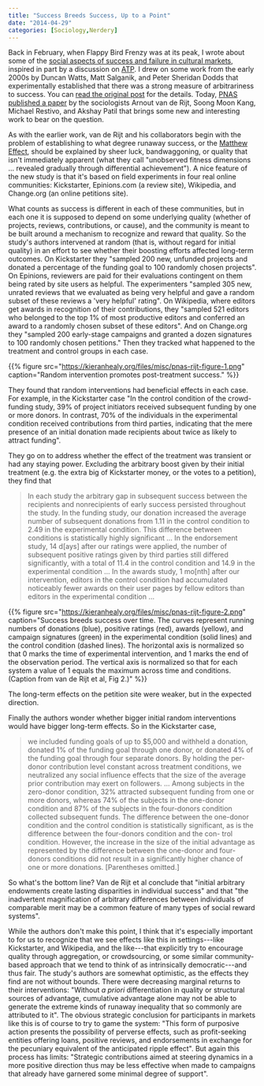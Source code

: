 ```yaml
---
title: "Success Breeds Success, Up to a Point"
date: "2014-04-29"
categories: [Sociology,Nerdery]
---
```


Back in February, when Flappy Bird Frenzy was at its peak, I wrote about some of the [social aspects of success and failure in cultural markets](https://kieranhealy.org/blog/archives/2014/02/15/social-aspects-of-success-and-failure-in-cultural-markets/), inspired in part by a discussion on [ATP](http://atp.fm/episodes/52-necessary-but-not-sufficient). I drew on some work from the early 2000s by Duncan Watts, Matt Salganik, and Peter Sheridan Dodds that experimentally established that there was a strong measure of arbitrariness to success. You can [read the original post](https://kieranhealy.org/blog/archives/2014/02/15/social-aspects-of-success-and-failure-in-cultural-markets/) for the details.  Today, [PNAS published a paper](http://www.pnas.org/content/early/2014/04/23/1316836111.full.pdf+html) by the sociologists Arnout van de Rijt, Soong Moon Kang, Michael Restivo, and Akshay Patil that brings some new and interesting work to bear on the question.

As with the earlier work, van de Rijt and his collaborators begin with the problem of establishing to what degree runaway success, or the [Matthew Effect](http://en.wikipedia.org/wiki/Matthew_effect), should be explained by sheer luck, bandwaggoning, or quality that isn't immediately apparent (what they call "unobserved fitness dimensions ... revealed gradually through differential achievement"). A nice feature of the new study is that it's based on field experiments in four real online communities: Kickstarter, Epinions.com (a review site), Wikipedia, and Change.org (an online petitions site).

What counts as success is different in each of these communities, but in each one it is supposed to depend on some underlying quality (whether of projects, reviews, contributions, or cause), and the community is meant to be built around a mechanism to recognize and reward that quality. So the study's authors intervened at random (that is, without regard for initial quality) in an effort to see whether their boosting efforts affected long-term outcomes. On Kickstarter they "sampled 200 new, unfunded projects and donated a percentage of the funding goal to 100 randomly chosen projects". On Epinions, reviewers are paid for their evaluations contingent on them being rated by site users as helpful. The experimenters "sampled 305 new, unrated reviews that we evaluated as being very helpful and gave a random subset of these reviews a 'very helpful' rating". On Wikipedia, where editors get awards in recognition of their contributions, they "sampled 521 editors who belonged to the top 1% of most productive editors and conferred an award to a randomly chosen subset of these editors". And on Change.org they "sampled 200 early-stage campaigns and granted a dozen signatures to 100 randomly chosen petitions." Then they tracked what happened to the treatment and control groups in each case.

{{% figure src="https://kieranhealy.org/files/misc/pnas-rijt-figure-1.png" caption="Random intervention promotes post-treatment success." %}}


They found that random interventions had beneficial effects in each case. For example, in the Kickstarter case "In the control condition of the crowd-funding study, 39% of project initiators received subsequent funding by one or more donors. In contrast, 70% of the individuals in the experimental condition received contributions from third parties, indicating that the mere presence of an initial donation made recipients about twice as likely to attract funding".

They go on to address whether the effect of the treatment was transient or had any staying power. Excluding the arbitrary boost given by their initial treatment (e.g. the extra big of Kickstarter money, or the votes to a petition), they find that

> In each study the arbitrary gap in subsequent success between the recipients and nonrecipients of early success persisted throughout the study. In the funding study, our donation increased the average number of subsequent donations from 1.11 in the control condition to 2.49 in the experimental condition. This difference between conditions is statistically highly significant ... In the endorsement study, 14 d[ays] after our ratings were applied, the number of subsequent positive ratings given by third parties still differed significantly, with a total of 11.4 in the control condition and 14.9 in the experimental condition ... In the awards study, 1 mo[nth] after our intervention, editors in the control condition had accumulated noticeably fewer awards on their user pages by fellow editors than editors in the experimental condition ...

{{% figure src="https://kieranhealy.org/files/misc/pnas-rijt-figure-2.png" caption="Success breeds success over time. The curves represent running numbers of donations (blue), positive ratings (red), awards (yellow), and campaign signatures (green) in the experimental condition (solid lines) and the control condition (dashed lines). The horizontal axis is normalized so that 0 marks the time of experimental intervention, and 1 marks the end of the observation period. The vertical axis is normalized so that for each system a value of 1 equals the maximum across time and conditions. (Caption from van de Rijt et al, Fig 2.)" %}}

The long-term effects on the petition site were weaker, but in the expected direction. 

Finally the authors wonder whether bigger initial random interventions would have bigger long-term effects. So in the Kickstarter case, 

> we included funding goals of up to $5,000 and withheld a donation, donated 1% of the funding goal through one donor, or donated 4% of the funding goal through four separate donors. By holding the per-donor contribution level constant across treatment conditions, we neutralized any social influence effects that the size of the average prior contribution may exert on followers. ... Among subjects in the zero-donor condition, 32% attracted subsequent funding from one or more donors, whereas 74% of the subjects in the one-donor condition and 87% of the subjects in the four-donors condition collected subsequent funds. The difference between the one-donor condition and the control condition is statistically significant, as is the difference between the four-donors condition and the con- trol condition. However, the increase in the size of the initial advantage as represented by the difference between the one-donor and four-donors conditions did not result in a significantly higher chance of one or more donations. [Parentheses omitted.]

So what's the bottom line? Van de Rijt et al conclude that "initial arbitrary endowments create lasting disparities in individual success" and that "the inadvertent magnification of arbitrary differences between individuals of comparable merit may be a common feature of many types of social reward systems".

While the authors don't make this point, I think that it's especially important to for us to recognize that we see effects like this in settings---like Kickstarter, and Wikipedia, and the like---that explicitly try to encourage quality through aggregation, or crowdsourcing, or some similar community-based approach that we tend to think of as intrinsically democratic---and thus fair. The study's authors are somewhat optimistic, as the effects they find are not without bounds. There were decreasing marginal returns to their interventions: "Without *a priori* differentiation in quality or structural sources of advantage, cumulative advantage alone may not be able to generate the extreme kinds of runaway inequality that so commonly are attributed to it". The obvious strategic conclusion for participants in markets like this is of course to try to game the system: "This form of purposive action presents the possibility of perverse effects, such as profit-seeking entities offering loans, positive reviews, and endorsements in exchange for the pecuniary equivalent of the anticipated ripple effect". But again this process has limits: "Strategic contributions aimed at steering dynamics in a more positive direction thus may be less effective when made to campaigns that already have garnered some minimal degree of support".


